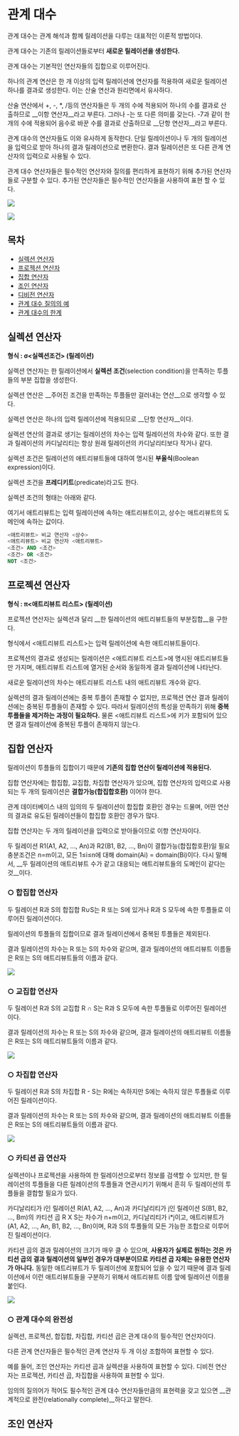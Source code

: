 # 관계 대수

관계 대수는 관계 해석과 함께 릴레이션을 다루는 대표적인 이론적 방법이다.

관계 대수는 기존의 릴레이션들로부터 __새로운 릴레이션을 생성한다.__

관계 대수는 기본적인 연산자들의 집합으로 이루어진다.

하나의 관계 연산은 한 개 이상의 입력 릴레이션에 연산자를 적용하여 새로운 릴레이션 하나를 결과로 생성한다. 이는 산술 연산과 원리면에서 유사하다.

산술 연산에서 +, -, *, /등의 연산자들은 두 개의 수에 적용되어 하나의 수를 결과로 산출하므로 __이항 연산자__라고 부른다.
그러나 -는 또 다른 의미를 갖는다. -7과 같이 한 개의 수에 적용되어 음수로 바꾼 수를 결과로 산출하므로
__단항 연산자__라고 부른다.

관계 대수의 연산자들도 이와 유사하게 동작한다.
단일 릴레이션이나 두 개의 릴레이션을 입력으로 받아 하나의 결과 릴레이션으로 변환한다.
결과 릴레이션은 또 다른 관계 연산자의 입력으로 사용될 수 있다.

관계 대수 연산자들은 필수적인 연산자와 질의를 편리하게 표현하기 위해 추가된 연산자들로 구분할 수 있다. 추가된 연산자들은 필수적인 연산자들을 사용하여 표현 할 수 있다.

![](./image/operatortype.jpg)

![](./image/operatorfunction.jpg)

## 목차

- [실렉션 연산자](#실렉션-연산자)
- [프로젝션 연산자](#프로젝션-연산자)
- [집합 연산자](#집합-연산자)
- [조인 연산자](#조인-연산자)
- [디비전 연산자](#디비전-연산자)
- [관계 대수 질의의 예](관계-대수-질의의-예)
- [관계 대수의 한계](#관계-대수의-한계)



## 실렉션 연산자

__형식 : σ<실렉션조건> (릴레이션)__

실렉션 연산자는 한 릴레이션에서 __실렉션 조건__(selection condition)을 만족하는 투플들의 부분 집합을 생성한다.

실렉션 연산은 __주어진 조건을 만족하는 투플들만 걸러내는 연산__으로 생각할 수 있다.

실렉션 연산은 하나의 입력 릴레이션에 적용되므로 __단항 연산자__이다.

실렉션 연산의 결과로 생기는 릴레이션의 차수는 입력 릴레이션의 차수와 같다.
또한 결과 릴레이션의 카디날리티는 항상 원래 릴레이션의 카디날리티보다 작거나 같다.

실렉션 조건은 릴레이션의 애트리뷰트들에 대하여 명시된 __부울식__(Boolean expression)이다.

실렉션 조건을 __프레디키트__(predicate)라고도 한다.

실렉션 조건의 형태는 아래와 같다.

여기서 애트리뷰트는 입력 릴레이션에 속하는 애트리뷰트이고, 상수는 애트리뷰트의 도메인에 속하는 값이다.

```sql
<애트리뷰트> 비교 연산자 <상수>
<애트리뷰트> 비교 연산자 <애트리뷰트>
<조건> AND <조건>
<조건> OR <조건>
NOT <조건>
```



## 프로젝션 연산자

__형식 : π<애트리뷰트 리스트> (릴레이션)__

프로젝션 연산자는 실렉션과 달리 __한 릴레이션의 애트리뷰트들의 부분집합__을 구한다.

형식에서 <애트리뷰트 리스트>는 입력 릴레이션에 속한 애트리뷰트들이다.

프로젝션의 결과로 생성되는 릴레이션은 <애트리뷰트 리스트>에 명시된 애트리뷰트들만 가지며, 애트리뷰트 리스트에 열거된 순서와 동일하게 결과 릴레이션에 나타난다.

새로운 릴레이션의 차수는 애트리뷰트 리스트 내의 애트리뷰트 개수와 같다.

실렉션의 결과 릴레이션에는 중복 투플이 존재할 수 없지만, 프로젝션 연산 결과 릴레이션에는 중복된 투플들이 존재할 수 있다. 따라서 릴레이션의 특성을 만족하기 위해 __중복 투플들을 제거하는 과정이 필요하다.__
물론 <애트리뷰트 리스트>에 키가 포함되어 있으면 결과 릴레이션에 중복된 투플이 존재하지 않는다.



## 집합 연산자

릴레이션이 투플들의 집합이기 때문에 __기존의 집합 연산이 릴레이션에 적용된다.__

집합 연산자에는 합집합, 교집합, 차집합 연산자가 있으며, 집합 연산자의 입력으로 사용되는 두 개의 릴레이션은 __결합가능(합집합호환)__ 이어야 한다.

관계 데이터베이스 내의 임의의 두 릴레이션이 합집합 호환인 경우는 드물며, 어떤 연산의 결과로 유도된 릴레이션들이 합집합 호환인 경우가 많다.

집합 연산자는 두 개의 릴레이션을 입력으로 받아들이므로 이항 연산자이다.

두 릴레이션 R1(A1, A2, ..., An)과 R2(B1, B2, ..., Bn)이 결합가능(합집합호환)일 필요충분조건은 n=m이고, 모든 1≤i≤n에 대해 domain(Ai) = domain(Bi)이다.
다시 말해서, __두 릴레이션의 애트리뷰트 수가 같고 대응되는 애트리뷰트들의 도메인이 같다는 것__이다.



### 	○ 합집합 연산자

두 릴레이션 R과 S의 합집합 R∪S는 R 또는 S에 있거나 R과 S 모두에 속한 투플들로 이루어진 릴레이션이다.

릴레이션의 투플들의 집합이므로 결과 릴레이션에서 중복된 투플들은 제외된다.

결과 릴레이션의 차수는 R 또는 S의 차수와 같으며, 결과 릴레이션의 애트리뷰트 이름들은 R또는 S의 애트리뷰트들의 이름과 같다.

![](./image/union.jpg)



### 	○ 교집합 연산자

두 릴레이션 R과 S의 교집합 R ∩ S는 R과 S 모두에 속한 투플들로 이루어진 릴레이션이다.

결과 릴레이션의 차수는 R 또는 S의 차수와 같으며, 결과 릴레이션의 애트리뷰트 이름들은 R또는 S의 애트리뷰트들의 이름과 같다.

![](./image/intersection.jpg)

### ○ 차집합 연산자



두 릴레이션 R과 S의 차집합 R - S는 R에는 속하지만 S에는 속하지 않은 투플들로 이루어진 릴레이션이다.

결과 릴레이션의 차수는 R 또는 S의 차수와 같으며, 결과 릴레이션의 애트리뷰트 이름들은 R또는 S의 애트리뷰트들의 이름과 같다.

![](./image/differenceset.jpg)



### 	○ 카티션 곱 연산자

실렉션이나 프로젝션을 사용하여 한 릴레이션으로부터 정보를 검색할 수 있지만,
한 릴레이션의 투플들을 다른 릴레이션의 투플들과 연관시키기 위해서 흔히 두 릴레이션의 투플들을 결합할 필요가 있다.

카디날리티가 i인 릴레이션 R(A1, A2, ..., An)과 카디날리티가 j인 릴레이션 S(B1, B2, ..., Bm)의 카티션 곱 R X S는
차수가 n+m이고, 카디날리티가 i*j이고, 애트리뷰트가 (A1, A2, ..., An, B1, B2, ..., Bn)이며, R과 S의 투플들의 모든 가능한 조합으로 이루어진 릴레이션이다.

카티션 곱의 결과 릴레이션의 크기가 매우 클 수 있으며, __사용자가 실제로 원하는 것은 카티션 곱의 결과 릴레이션의 일부인 경우가 대부분이므로 카티션 곱 자체는 유용한 연산자가 아니다.__
동일한 애트리뷰트가 두 릴레이션에 포함되어 있을 수 있기 때문에 결과 릴레이션에서 이런 애트리뷰트들을 구분하기 위해서 애트리뷰트 이름 앞에 릴레이션 이름을 붙인다.

![](./image/cartesianproduct.jpg)



### 	○ 관계 대수의 완전성

실렉션, 프로젝션, 합집합, 차집합, 카티션 곱은 관계 대수의 필수적인 연산자이다.

다른 관계 연산자들은 필수적인 관계 연산자 두 개 이상 조합하여 표현할 수 있다.

예를 들어, 조인 연산자는 카티션 곱과 실렉션을 사용하여 표현할 수 있다.
디비전 연산자는 프로젝션, 카티션 곱, 차집합을 사용하여 표현할 수 있다.

임의의 질의어가 적어도 필수적인 관계 대수 연산자들만큼의 표현력을 갖고 있으면 __관계적으로 완전(relationally complete)__하다고 말한다.



## 조인 연산자



